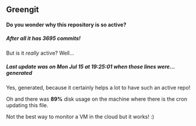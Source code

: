 ## Greengit

#### Do you wonder why this repository is so active?

##### After all it has 3695 commits!

But is it *really* active? Well...

##### Last update was on Mon Jul 15 at 19:25:01 when those lines were... generated

Yes, generated, because it certainly helps a lot to have such an active repo!

Oh and there was **89%** disk usage on the machine
where there is the cron updating this file.

Not the best way to monitor a VM in the cloud but it works! :)
